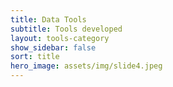 ```yaml
---
title: Data Tools
subtitle: Tools developed
layout: tools-category
show_sidebar: false
sort: title
hero_image: assets/img/slide4.jpeg
---
```

